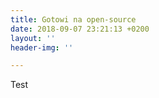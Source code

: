 ```yaml
---
title: Gotowi na open-source
date: 2018-09-07 23:21:13 +0200
layout: ''
header-img: ''

---
```

Test